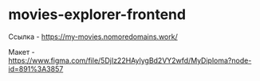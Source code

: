 # movies-explorer-frontend

Ссылка - https://my-movies.nomoredomains.work/

Макет - https://www.figma.com/file/5DjIz22HAylygBd2VY2wfd/MyDiploma?node-id=891%3A3857
